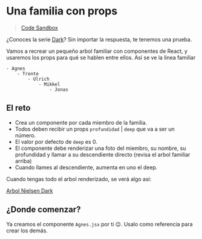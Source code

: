 # Una familia con props

> [Code Sandbox](https://codesandbox.io/s/07-props-children-e3ssv)

¿Conoces la serie [Dark](https://www.netflix.com/title/80100172)? Sin importar la respuesta, te tenemos una prueba.

Vamos a recrear un pequeño arbol familiar con componentes de React, y usaremos los props para qué se hablen entre ellos. Así se ve la linea familiar

```
- Agnes
    - Tronte
        - Ulrich
            - Mikkel
                - Jonas
```

## El reto

-   Crea un componente por cada miembro de la familia.
-   Todos deben recibir un props `profundidad` | `deep` que va a ser un número.
-   El valor por defecto de `deep` es 0.
-   El componente debe renderizar una foto del miembro, su nombre, su profundidad y llamar a su descendiente directo (revisa el arbol familiar arriba)
-   Cuando llames al descendiente, aumenta en uno el deep.

Cuando tengas todo el arbol renderizado, se verá algo así:

[Arbol Nielsen Dark](/06-props-children/public/family-tree.png)

## ¿Donde comenzar?

Ya creamos el componente `Agnes.jsx` por ti 😉. Usalo como referencia para crear los demás.
